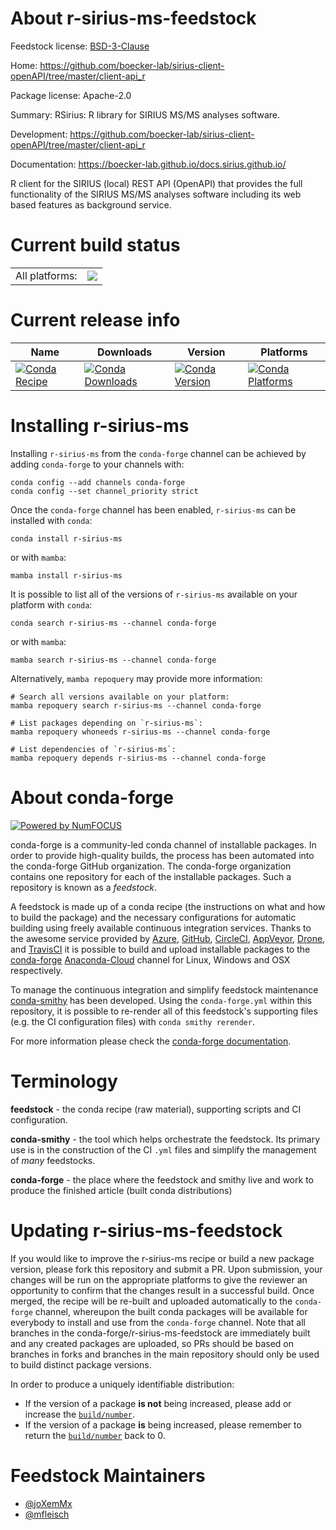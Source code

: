 About r-sirius-ms-feedstock
===========================

Feedstock license: [BSD-3-Clause](https://github.com/conda-forge/r-sirius-ms-feedstock/blob/main/LICENSE.txt)

Home: https://github.com/boecker-lab/sirius-client-openAPI/tree/master/client-api_r

Package license: Apache-2.0

Summary: RSirius: R library for SIRIUS MS/MS analyses software.

Development: https://github.com/boecker-lab/sirius-client-openAPI/tree/master/client-api_r

Documentation: https://boecker-lab.github.io/docs.sirius.github.io/

R client for the SIRIUS (local) REST API (OpenAPI) that provides the full functionality of the SIRIUS
MS/MS analyses software including its web based features as background service.


Current build status
====================


<table><tr><td>All platforms:</td>
    <td>
      <a href="https://dev.azure.com/conda-forge/feedstock-builds/_build/latest?definitionId=19433&branchName=main">
        <img src="https://dev.azure.com/conda-forge/feedstock-builds/_apis/build/status/r-sirius-ms-feedstock?branchName=main">
      </a>
    </td>
  </tr>
</table>

Current release info
====================

| Name | Downloads | Version | Platforms |
| --- | --- | --- | --- |
| [![Conda Recipe](https://img.shields.io/badge/recipe-r--sirius--ms-green.svg)](https://anaconda.org/conda-forge/r-sirius-ms) | [![Conda Downloads](https://img.shields.io/conda/dn/conda-forge/r-sirius-ms.svg)](https://anaconda.org/conda-forge/r-sirius-ms) | [![Conda Version](https://img.shields.io/conda/vn/conda-forge/r-sirius-ms.svg)](https://anaconda.org/conda-forge/r-sirius-ms) | [![Conda Platforms](https://img.shields.io/conda/pn/conda-forge/r-sirius-ms.svg)](https://anaconda.org/conda-forge/r-sirius-ms) |

Installing r-sirius-ms
======================

Installing `r-sirius-ms` from the `conda-forge` channel can be achieved by adding `conda-forge` to your channels with:

```
conda config --add channels conda-forge
conda config --set channel_priority strict
```

Once the `conda-forge` channel has been enabled, `r-sirius-ms` can be installed with `conda`:

```
conda install r-sirius-ms
```

or with `mamba`:

```
mamba install r-sirius-ms
```

It is possible to list all of the versions of `r-sirius-ms` available on your platform with `conda`:

```
conda search r-sirius-ms --channel conda-forge
```

or with `mamba`:

```
mamba search r-sirius-ms --channel conda-forge
```

Alternatively, `mamba repoquery` may provide more information:

```
# Search all versions available on your platform:
mamba repoquery search r-sirius-ms --channel conda-forge

# List packages depending on `r-sirius-ms`:
mamba repoquery whoneeds r-sirius-ms --channel conda-forge

# List dependencies of `r-sirius-ms`:
mamba repoquery depends r-sirius-ms --channel conda-forge
```


About conda-forge
=================

[![Powered by
NumFOCUS](https://img.shields.io/badge/powered%20by-NumFOCUS-orange.svg?style=flat&colorA=E1523D&colorB=007D8A)](https://numfocus.org)

conda-forge is a community-led conda channel of installable packages.
In order to provide high-quality builds, the process has been automated into the
conda-forge GitHub organization. The conda-forge organization contains one repository
for each of the installable packages. Such a repository is known as a *feedstock*.

A feedstock is made up of a conda recipe (the instructions on what and how to build
the package) and the necessary configurations for automatic building using freely
available continuous integration services. Thanks to the awesome service provided by
[Azure](https://azure.microsoft.com/en-us/services/devops/), [GitHub](https://github.com/),
[CircleCI](https://circleci.com/), [AppVeyor](https://www.appveyor.com/),
[Drone](https://cloud.drone.io/welcome), and [TravisCI](https://travis-ci.com/)
it is possible to build and upload installable packages to the
[conda-forge](https://anaconda.org/conda-forge) [Anaconda-Cloud](https://anaconda.org/)
channel for Linux, Windows and OSX respectively.

To manage the continuous integration and simplify feedstock maintenance
[conda-smithy](https://github.com/conda-forge/conda-smithy) has been developed.
Using the ``conda-forge.yml`` within this repository, it is possible to re-render all of
this feedstock's supporting files (e.g. the CI configuration files) with ``conda smithy rerender``.

For more information please check the [conda-forge documentation](https://conda-forge.org/docs/).

Terminology
===========

**feedstock** - the conda recipe (raw material), supporting scripts and CI configuration.

**conda-smithy** - the tool which helps orchestrate the feedstock.
                   Its primary use is in the construction of the CI ``.yml`` files
                   and simplify the management of *many* feedstocks.

**conda-forge** - the place where the feedstock and smithy live and work to
                  produce the finished article (built conda distributions)


Updating r-sirius-ms-feedstock
==============================

If you would like to improve the r-sirius-ms recipe or build a new
package version, please fork this repository and submit a PR. Upon submission,
your changes will be run on the appropriate platforms to give the reviewer an
opportunity to confirm that the changes result in a successful build. Once
merged, the recipe will be re-built and uploaded automatically to the
`conda-forge` channel, whereupon the built conda packages will be available for
everybody to install and use from the `conda-forge` channel.
Note that all branches in the conda-forge/r-sirius-ms-feedstock are
immediately built and any created packages are uploaded, so PRs should be based
on branches in forks and branches in the main repository should only be used to
build distinct package versions.

In order to produce a uniquely identifiable distribution:
 * If the version of a package **is not** being increased, please add or increase
   the [``build/number``](https://docs.conda.io/projects/conda-build/en/latest/resources/define-metadata.html#build-number-and-string).
 * If the version of a package **is** being increased, please remember to return
   the [``build/number``](https://docs.conda.io/projects/conda-build/en/latest/resources/define-metadata.html#build-number-and-string)
   back to 0.

Feedstock Maintainers
=====================

* [@joXemMx](https://github.com/joXemMx/)
* [@mfleisch](https://github.com/mfleisch/)


<!-- dummy commit to enable rerendering -->

